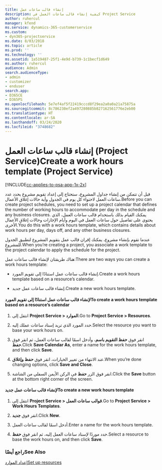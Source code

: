 ```yaml
---
title: إنشاء قالب ساعات عمل
description: كيفية إنشاء قالب ساعات العمل في Project Service
author: ruhercul
manager: kfend
ms.service: dynamics-365-customerservice
ms.custom:
- dyn365-projectservice
ms.date: 8/03/2018
ms.topic: article
ms.prod: ''
ms.technology: ''
ms.assetid: 1a519487-25f1-4e9d-b739-1c1becf1d649
ms.author: ruhercul
audience: Admin
search.audienceType:
- admin
- customizer
- enduser
search.app:
- D365CE
- D365PS
ms.openlocfilehash: 5e7ef4af5f22419cccd8f29ea2a0a0a21a75875a
ms.sourcegitcommit: 8c786230ef2a497280885b827162561776e2eb00
ms.translationtype: HT
ms.contentlocale: ar-SA
ms.lasthandoff: 03/24/2020
ms.locfileid: "3748682"
---
```

# <a name="create-a-work-hours-template-project-service"></a><span data-ttu-id="02f04-103">إنشاء قالب ساعات العمل (Project Service)</span><span class="sxs-lookup"><span data-stu-id="02f04-103">Create a work hours template (Project Service)</span></span>

[!INCLUDE[cc-applies-to-psa-app-1x-2x](../includes/cc-applies-to-psa-app-1x-2x.md)]

<span data-ttu-id="02f04-104">قبل أن تتمكن من إنشاء جداول المشروع، ستحتاج إلى إعداد تقويم مشروع يحدد عدد ساعات العمل لاحتواء كل يوم في الجدول وأية حالات إغلاق الأعمال‬.</span><span class="sxs-lookup"><span data-stu-id="02f04-104">Before you can create project schedules, you need to set up a project calendar that defines the number of working hours to accommodate per day in the schedule and any business closures.</span></span> <span data-ttu-id="02f04-105">يمكنك القيام بذلك باستخدام قالب ساعات العمل، الذي يحتوي على تفاصيل حول ساعات العمل في اليوم وأيام الإجازات وحالات إغلاق الأعمال الأخرى.</span><span class="sxs-lookup"><span data-stu-id="02f04-105">You do this with a work hours template, which contains details about work hours per day, days off, and any other business closures.</span></span>  
  
 <span data-ttu-id="02f04-106">عندما تقوم بإنشاء مشروع، يمكنك إقران قالب عمل بتقويم المشروع لتطبيق الجدول للمشروع.</span><span class="sxs-lookup"><span data-stu-id="02f04-106">When you’re creating a project, you associate a work template to the project calendar to apply the schedule for the project.</span></span>  
  
 <span data-ttu-id="02f04-107">هناك طريقتان لإنشاء قالب ساعات عمل:</span><span class="sxs-lookup"><span data-stu-id="02f04-107">There are two ways you can create a work hours template:</span></span>  
  
-   <span data-ttu-id="02f04-108">إنشاء قالب ساعات عمل استنادًا إلى تقويم المورد.</span><span class="sxs-lookup"><span data-stu-id="02f04-108">Create a work hours template based on a resource’s calendar.</span></span>  
  
-   <span data-ttu-id="02f04-109">إنشاء قالب ساعات عمل جديد.</span><span class="sxs-lookup"><span data-stu-id="02f04-109">Create a new work hours template.</span></span>  
  
#### <a name="to-create-a-work-hours-template-based-on-a-resources-calendar"></a><span data-ttu-id="02f04-110">لإنشاء قالب ساعات عمل استنادًا إلى تقويم المورد</span><span class="sxs-lookup"><span data-stu-id="02f04-110">To create a work hours template based on a resource’s calendar</span></span>  
  
1.  <span data-ttu-id="02f04-111">انتقل إلى **Project Service > الموارد‬‏‎**.</span><span class="sxs-lookup"><span data-stu-id="02f04-111">Go to **Project Service > Resources**.</span></span>  
  
2.  <span data-ttu-id="02f04-112">حدد المورد الذي تريد إسناد ساعات عملك إليه.</span><span class="sxs-lookup"><span data-stu-id="02f04-112">Select the resource you want to base your work hours on.</span></span>  
  
3.  <span data-ttu-id="02f04-113">انقر فوق **حفظ التقويم باسم‬**، وأدخل اسمًا لقالب ساعات العمل، ثم انقر فوق **حفظ**.</span><span class="sxs-lookup"><span data-stu-id="02f04-113">Click **Save Calendar As**, enter a name for the work hours template, and then click **Save**.</span></span>  
  
4.  <span data-ttu-id="02f04-114">عند الانتهاء من تغيير الخيارات، انقر فوق **حفظ وإغلاق**.</span><span class="sxs-lookup"><span data-stu-id="02f04-114">When you’re done changing options, click **Save and Close**.</span></span>  
  
5.  <span data-ttu-id="02f04-115">انقر فوق الزر **حفظ** في الركن الأيمن السفلي من الشاشة.</span><span class="sxs-lookup"><span data-stu-id="02f04-115">Click the **Save** button at the bottom right corner of the screen.</span></span>  
  
#### <a name="to-create-a-new-work-hours-template"></a><span data-ttu-id="02f04-116">لإنشاء قالب ساعات عمل جديد</span><span class="sxs-lookup"><span data-stu-id="02f04-116">To create a new work hours template</span></span>  
  
1.  <span data-ttu-id="02f04-117">انتقل إلى **Project Service > قوالب ساعات العمل‬**.</span><span class="sxs-lookup"><span data-stu-id="02f04-117">Go to **Project Service > Work Hours Templates**.</span></span>  
  
2.  <span data-ttu-id="02f04-118">انقر فوق **جديد**.</span><span class="sxs-lookup"><span data-stu-id="02f04-118">Click **New**.</span></span>  
  
3.  <span data-ttu-id="02f04-119">أدخل اسمًا لقالب ساعات العمل.</span><span class="sxs-lookup"><span data-stu-id="02f04-119">Enter a name for the work hours template.</span></span>  
  
4.  <span data-ttu-id="02f04-120">حدد موردًا لإسناد ساعات العمل إليه، ثم انقر فوق **حفظ**.</span><span class="sxs-lookup"><span data-stu-id="02f04-120">Select a resource to base the work hours on, and then click **Save**.</span></span>  
  
### <a name="see-also"></a><span data-ttu-id="02f04-121">راجع أيضًا</span><span class="sxs-lookup"><span data-stu-id="02f04-121">See Also</span></span>  
 [<span data-ttu-id="02f04-122">إعداد الموارد</span><span class="sxs-lookup"><span data-stu-id="02f04-122">Set up resources</span></span>](../project-service/set-up-resources.md)

